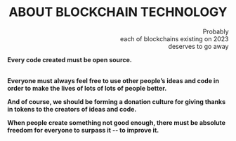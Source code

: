 
<h1 align="center">
ABOUT BLOCKCHAIN TECHNOLOGY
</h1>


<p align="right">
Probably<br>
each of blockchains existing on 2023<br>
deserves to go away<br>
</p>

<p><b>
Every code created must be open source.<br><br>

Everyone must always feel free to use other people’s ideas and code in order to make the lives of lots of lots of people better.<br>

And of course, we should be forming a donation culture for giving thanks in tokens to the creators of ideas and code.<br>

When people create something not good enough, there must be absolute freedom for everyone to surpass it -- to improve it.<br>
</p>
